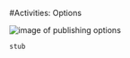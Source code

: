 #Activities: Options

![image of publishing options](https://github.com/cecentral/Project-Central-User-Manual/blob/master/img/activity/options.png)

```stub```

